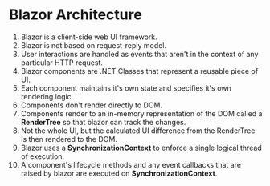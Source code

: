 # Blazor Architecture
1. Blazor is a client-side web UI framework.
2. Blazor is not based on request-reply model.
3. User interactions are handled as events that aren't in the context of any particular HTTP request.
4. Blazor components are .NET Classes that represent a reusable piece of UI.
5. Each component maintains it's own state and specifies it's own rendering logic.
6. Components don't render directly to DOM.
7. Components render to an in-memory representation of the DOM called a **RenderTree** so that blazor can track the changes.
8. Not the whole UI, but the calculated UI difference from the RenderTree is then rendered to the DOM.
9. Blazor uses a **SynchronizationContext** to enforce a single logical thread of execution.
10. A component's lifecycle methods and any event callbacks that are raised by blazor are executed on **SynchronizationContext**.